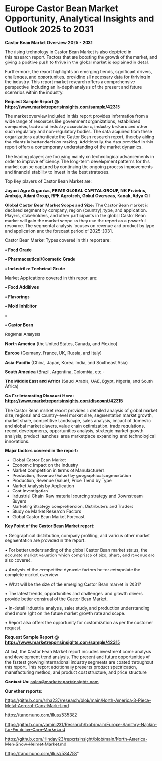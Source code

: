 # Europe Castor Bean Market Opportunity, Analytical Insights and Outlook 2025 to 2031

<Strong> Castor Bean Market Overview 2025 - 2031</strong>

The rising technology in Castor Bean Market is also depicted in this research report. Factors that are boosting the growth of the market, and giving a positive push to thrive in the global market is explained in detail.

Furthermore, the report highlights on emerging trends, significant drivers, challenges, and opportunities, providing all necessary data for thriving in the industry. This report market research offers a comprehensive perspective, including an in-depth analysis of the present and future scenarios within the industry.

<strong>Request Sample Report @ <a href=https://www.marketreportsinsights.com/sample/42315>https://www.marketreportsinsights.com/sample/42315</a></strong>

The market overview included in this report provides information from a wide range of resources like government organizations, established companies, trade and industry associations, industry brokers and other such regulatory and non-regulatory bodies. The data acquired from these organizations authenticate the Castor Bean research report, thereby aiding the clients in better decision making. Additionally, the data provided in this report offers a contemporary understanding of the market dynamics.

The leading players are focusing mainly on technological advancements in order to improve efficiency. The long-term development patterns for this market can be captured by continuing the ongoing process improvements and financial stability to invest in the best strategies.

Top Key players of Castor Bean Market are:

<strong>Jayant Agro Organics, PRIME GLOBAL CAPITAL GROUP, NK Proteins, Ambuja, Adani Group, RPK Agrotech, Gokul Overseas, Kanak, Adya Oil</strong>

<strong><b>Global Castor Bean Market Scope and Size:</b></strong>
The Castor Bean market is declared segment by company, region (country), type, and application. Players, stakeholders, and other participants in the global Castor Bean market will gain the market scope as they use the report as a powerful resource. The segmental analysis focuses on revenue and product by type and application and the forecast period of 2025-2031.

Castor Bean Market Types covered in this report are:

<strong>•  Food Grade

•  Pharmaceutical/Cosmetic Grade

•  Industril or Technical Grade</strong>

Market Applications covered in this report are:

<strong>•  Food Additives

•  Flavorings

•  Mold Inhibitor

•  

•  Castor Bean</strong> 

Regional Analysis

<strong>North America</strong> (the United States, Canada, and Mexico)

<strong>Europe</strong> (Germany, France, UK, Russia, and Italy)

<strong>Asia-Pacific</strong> (China, Japan, Korea, India, and Southeast Asia)

<strong>South America</strong> (Brazil, Argentina, Colombia, etc.)

<strong>The Middle East and Africa</strong> (Saudi Arabia, UAE, Egypt, Nigeria, and South Africa)

<strong>Go For Interesting Discount Here: <a href=https://www.marketreportsinsights.com/discount/42315>https://www.marketreportsinsights.com/discount/42315</a></strong>

The Castor Bean market report provides a detailed analysis of global market size, regional and country-level market size, segmentation market growth, market share, competitive Landscape, sales analysis, impact of domestic and global market players, value chain optimization, trade regulations, recent developments, opportunities analysis, strategic market growth analysis, product launches, area marketplace expanding, and technological innovations.

<strong><b>Major factors covered in the report:</b></strong>
<ul>
  <li>Global Castor Bean Market </li>
  <li>Economic Impact on the Industry</li>
  <li>Market Competition in terms of Manufacturers</li>
  <li>Production, Revenue (Value) by geographical segmentation</li>
  <li>Production, Revenue (Value), Price Trend by Type</li>
  <li>Market Analysis by Application</li>
  <li>Cost Investigation</li>
  <li>Industrial Chain, Raw material sourcing strategy and Downstream Buyers</li>
  <li>Marketing Strategy comprehension, Distributors and Traders</li>
  <li>Study on Market Research Factors</li>
  <li>Global Castor Bean Market Forecast</li>
</ul>

<strong><b>Key Point of the Castor Bean Market report:</b></strong>

• Geographical distribution, company profiling, and various other market segmentation are provided in the report.

• For better understanding of the global Castor Bean market status, the accurate market valuation which comprises of size, share, and revenue are also covered.

• Analysis of the competitive dynamic factors better extrapolate the complete market overview

• What will be the size of the emerging Castor Bean market in 2031?

• The latest trends, opportunities and challenges, and growth drivers provide better construal of the Castor Bean Market.

• In-detail industrial analysis, sales study, and production understanding shed more light on the future market growth rate and scope.

• Report also offers the opportunity for customization as per the customer request.

<strong>Request Sample Report @ <a href=https://www.marketreportsinsights.com/sample/42315>https://www.marketreportsinsights.com/sample/42315</a></strong>

At last, the Castor Bean Market report includes investment come analysis and development trend analysis. The present and future opportunities of the fastest growing international industry segments are coated throughout this report. This report additionally presents product specification, manufacturing method, and product cost structure, and price structure.

<strong>Contact Us:</strong>
sales@marketreportsinsights.com

<strong>Our other reports:</strong>

<a href=https://github.com/arha237/research/blob/main/North-America-3-Piece-Metal-Aerosol-Cans-Market.md>https://github.com/arha237/research/blob/main/North-America-3-Piece-Metal-Aerosol-Cans-Market.md</a>

<a href=https://tanomuno.com/illust/535382>https://tanomuno.com/illust/535382</a>

<a href=https://github.com/yamini231/Research/blob/main/Europe-Sanitary-Napkin-for-Feminine-Care-Market.md>https://github.com/yamini231/Research/blob/main/Europe-Sanitary-Napkin-for-Feminine-Care-Market.md</a>

<a href=https://github.com/Hindavi23/reportsinsight/blob/main/North-America-Men-Snow-Helmet-Market.md>https://github.com/Hindavi23/reportsinsight/blob/main/North-America-Men-Snow-Helmet-Market.md</a>

<a href=https://tanomuno.com/illust/534758>https://tanomuno.com/illust/534758</a>"

